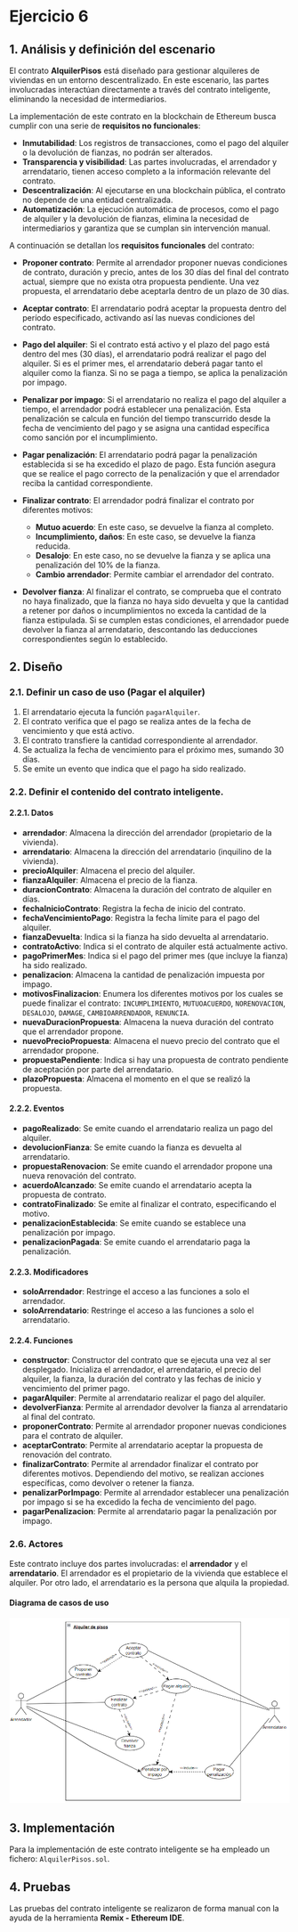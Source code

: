 # Ejercicio 6

## 1. Análisis y definición del escenario

El contrato **AlquilerPisos** está diseñado para gestionar alquileres de viviendas en un entorno descentralizado. En este escenario, las partes involucradas interactúan directamente a través del contrato inteligente, eliminando la necesidad de intermediarios.

La implementación de este contrato en la blockchain de Ethereum busca cumplir con una serie de **requisitos no funcionales**:

- **Inmutabilidad**: Los registros de transacciones, como el pago del alquiler o la devolución de fianzas, no podrán ser alterados.
- **Transparencia y visibilidad**: Las partes involucradas, el arrendador y arrendatario, tienen acceso completo a la información relevante del contrato.
- **Descentralización**: Al ejecutarse en una blockchain pública, el contrato no depende de una entidad centralizada.
- **Automatización**: La ejecución automática de procesos, como el pago de alquiler y la devolución de fianzas, elimina la necesidad de intermediarios y garantiza que se cumplan sin intervención manual.

A continuación se detallan los **requisitos funcionales** del contrato:

- **Proponer contrato**: Permite al arrendador proponer nuevas condiciones de contrato, duración y precio, antes de los 30 días del final del contrato actual, siempre que no exista otra propuesta pendiente. Una vez propuesta, el arrendatario debe aceptarla dentro de un plazo de 30 días.

- **Aceptar contrato**: El arrendatario podrá aceptar la propuesta dentro del período especificado, activando así las nuevas condiciones del contrato.

- **Pago del alquiler**: Si el contrato está activo y el plazo del pago está dentro del mes (30 días), el arrendatario podrá realizar el pago del alquiler. Si es el primer mes, el arrendatario deberá pagar tanto el alquiler como la fianza. Si no se paga a tiempo, se aplica la penalización por impago.

- **Penalizar por impago**: Si el arrendatario no realiza el pago del alquiler a tiempo, el arrendador podrá establecer una penalización. Esta penalización se calcula en función del tiempo transcurrido desde la fecha de vencimiento del pago y se asigna una cantidad específica como sanción por el incumplimiento.

- **Pagar penalización**: El arrendatario podrá pagar la penalización establecida si se ha excedido el plazo de pago. Esta función asegura que se realice el pago correcto de la penalización y que el arrendador reciba la cantidad correspondiente.

- **Finalizar contrato**: El arrendador podrá finalizar el contrato por diferentes motivos:
  - **Mutuo acuerdo**: En este caso, se devuelve la fianza al completo.
  - **Incumplimiento, daños**: En este caso, se devuelve la fianza reducida.
  - **Desalojo**: En este caso, no se devuelve la fianza y se aplica una penalización del 10% de la fianza.
  - **Cambio arrendador**: Permite cambiar el arrendador del contrato.

- **Devolver fianza**: Al finalizar el contrato, se comprueba que el contrato no haya finalizado, que la fianza no haya sido devuelta y que la cantidad a retener por daños o incumplimientos no exceda la cantidad de la fianza estipulada. Si se cumplen estas condiciones, el arrendador puede devolver la fianza al arrendatario, descontando las deducciones correspondientes según lo establecido.

## 2. Diseño

### 2.1. Definir un caso de uso (Pagar el alquiler)

1. El arrendatario ejecuta la función `pagarAlquiler`.
2. El contrato verifica que el pago se realiza antes de la fecha de vencimiento y que está activo.
3. El contrato transfiere la cantidad correspondiente al arrendador.
4. Se actualiza la fecha de vencimiento para el próximo mes, sumando 30 días.
5. Se emite un evento que indica que el pago ha sido realizado.

### 2.2. Definir el contenido del contrato inteligente.
#### 2.2.1. Datos
- **arrendador**: Almacena la dirección del arrendador (propietario de la vivienda).
- **arrendatario**: Almacena la dirección del arrendatario (inquilino de la vivienda).
- **precioAlquiler**: Almacena el precio del alquiler.
- **fianzaAlquiler**: Almacena el precio de la fianza.
- **duracionContrato**: Almacena la duración del contrato de alquiler en días.
- **fechaInicioContrato**: Registra la fecha de inicio del contrato.
- **fechaVencimientoPago**: Registra la fecha límite para el pago del alquiler.
- **fianzaDevuelta**: Indica si la fianza ha sido devuelta al arrendatario.
- **contratoActivo**: Indica si el contrato de alquiler está actualmente activo.
- **pagoPrimerMes**: Indica si el pago del primer mes (que incluye la fianza) ha sido realizado.
- **penalizacion**: Almacena la cantidad de penalización impuesta por impago.
- **motivosFinalizacion**: Enumera los diferentes motivos por los cuales se puede finalizar el contrato: `INCUMPLIMIENTO`, `MUTUOACUERDO`, `NORENOVACION`, `DESALOJO`, `DAMAGE`, `CAMBIOARRENDADOR`, `RENUNCIA`.
- **nuevaDuracionPropuesta**: Almacena la nueva duración del contrato que el arrendador propone. 
- **nuevoPrecioPropuesta**: Almacena el nuevo precio del contrato que el arrendador propone. 
- **propuestaPendiente**: Indica si hay una propuesta de contrato pendiente de aceptación por parte del arrendatario.
- **plazoPropuesta**: Almacena el momento en el que se realizó la propuesta.

#### 2.2.2. Eventos

- **pagoRealizado**: Se emite cuando el arrendatario realiza un pago del alquiler.
- **devolucionFianza**: Se emite cuando la fianza es devuelta al arrendatario.
- **propuestaRenovacion**: Se emite cuando el arrendador propone una nueva renovación del contrato.
- **acuerdoAlcanzado**: Se emite cuando el arrendatario acepta la propuesta de contrato.
- **contratoFinalizado**: Se emite al finalizar el contrato, especificando el motivo.
- **penalizacionEstablecida**: Se emite cuando se establece una penalización por impago.
- **penalizacionPagada**: Se emite cuando el arrendatario paga la penalización.

#### 2.2.3. Modificadores

- **soloArrendador**: Restringe el acceso a las funciones a solo el arrendador. 
- **soloArrendatario**: Restringe el acceso a las funciones a solo el arrendatario. 

#### 2.2.4. Funciones

- **constructor**: Constructor del contrato que se ejecuta una vez al ser desplegado. Inicializa el arrendador, el arrendatario, el precio del alquiler, la fianza, la duración del contrato y las fechas de inicio y vencimiento del primer pago.
- **pagarAlquiler**: Permite al arrendatario realizar el pago del alquiler. 
- **devolverFianza**: Permite al arrendador devolver la fianza al arrendatario al final del contrato.
- **proponerContrato**: Permite al arrendador proponer nuevas condiciones para el contrato de alquiler.
- **aceptarContrato**: Permite al arrendatario aceptar la propuesta de renovación del contrato. 
- **finalizarContrato**: Permite al arrendador finalizar el contrato por diferentes motivos. Dependiendo del motivo, se realizan acciones específicas, como devolver o retener la fianza.
- **penalizarPorImpago**: Permite al arrendador establecer una penalización por impago si se ha excedido la fecha de vencimiento del pago.
- **pagarPenalizacion**: Permite al arrendatario pagar la penalización por impago.

### 2.6. Actores

Este contrato incluye dos partes involucradas: el **arrendador** y el **arrendatario**. El arrendador es el propietario de la vivienda que establece el alquiler. Por otro lado, el arrendatario es la persona que alquila la propiedad.

#### Diagrama de casos de uso
![Diagrama de casos de uso](image.png) 

## 3. Implementación

Para la implementación de este contrato inteligente se ha empleado un fichero: `AlquilerPisos.sol`.

## 4. Pruebas

Las pruebas del contrato inteligente se realizaron de forma manual con la ayuda de la herramienta **Remix - Ethereum IDE**.


